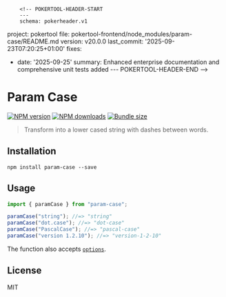        <!-- POKERTOOL-HEADER-START
        ---
        schema: pokerheader.v1
project: pokertool
file: pokertool-frontend/node_modules/param-case/README.md
version: v20.0.0
last_commit: '2025-09-23T07:20:25+01:00'
fixes:
- date: '2025-09-25'
  summary: Enhanced enterprise documentation and comprehensive unit tests added
        ---
        POKERTOOL-HEADER-END -->
# Param Case

[![NPM version][npm-image]][npm-url]
[![NPM downloads][downloads-image]][downloads-url]
[![Bundle size][bundlephobia-image]][bundlephobia-url]

> Transform into a lower cased string with dashes between words.

## Installation

```
npm install param-case --save
```

## Usage

```js
import { paramCase } from "param-case";

paramCase("string"); //=> "string"
paramCase("dot.case"); //=> "dot-case"
paramCase("PascalCase"); //=> "pascal-case"
paramCase("version 1.2.10"); //=> "version-1-2-10"
```

The function also accepts [`options`](https://github.com/blakeembrey/change-case#options).

## License

MIT

[npm-image]: https://img.shields.io/npm/v/param-case.svg?style=flat
[npm-url]: https://npmjs.org/package/param-case
[downloads-image]: https://img.shields.io/npm/dm/param-case.svg?style=flat
[downloads-url]: https://npmjs.org/package/param-case
[bundlephobia-image]: https://img.shields.io/bundlephobia/minzip/param-case.svg
[bundlephobia-url]: https://bundlephobia.com/result?p=param-case
